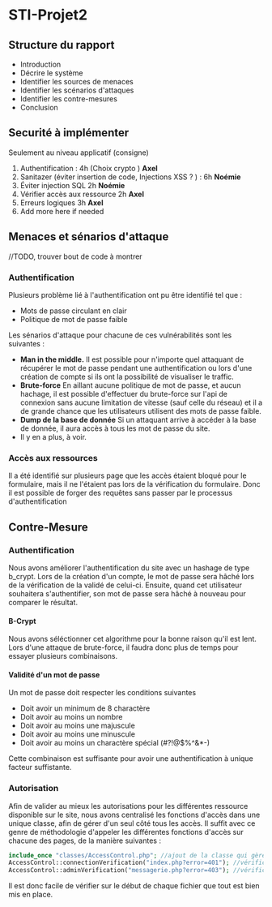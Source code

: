 # STI-Projet2

## Structure du rapport
- Introduction
- Décrire le système
- Identifier les sources de menaces
- Identifier les scénarios d'attaques
- Identifier les contre-mesures
- Conclusion

## Securité à implémenter

Seulement au niveau applicatif (consigne)

1. Authentification : 4h (Choix crypto ) **Axel**
2. Sanitazer (éviter insertion de code, Injections XSS ? ) : 6h **Noémie**
3. Éviter injection SQL 2h **Noémie**
4. Vérifier accès aux ressource 2h **Axel**
5. Erreurs logiques 3h **Axel**
7. Add more here if needed

## Menaces et sénarios d'attaque

//TODO, trouver bout de code à montrer

### Authentification

Plusieurs problème lié à l'authentification ont pu être identifié tel que : 

- Mots de passe circulant en clair
- Politique de mot de passe faible

Les sénarios d'attaque pour chacune de ces vulnérabilités sont les suivantes : 

- **Man in the middle.** Il est possible pour n'importe quel attaquant de récupérer le mot de passe pendant une authentification ou lors d'une création de compte si ils ont la possibilité de visualiser le traffic.
- **Brute-force** En aillant aucune politique de mot de passe, et aucun hachage, il est possible d'effectuer du brute-force sur l'api de connexion sans aucune limitation de vitesse (sauf celle du réseau) et il a de grande chance que les utilisateurs utilisent des mots de passe faible.
- **Dump de la base de donnée** Si un attaquant arrive à accéder à la base de donnée, il aura accès à tous les mot de passe du site.
- Il y en a plus, à voir.

### Accès aux ressources

Il a été identifié sur plusieurs page que les accès étaient bloqué pour le formulaire, mais il ne l'étaient pas lors de la vérification du formulaire. Donc il est possible de forger des requêtes sans passer par le processus d'authentification

## Contre-Mesure

### Authentification

Nous avons améliorer l'authentification du site avec un hashage de type b_crypt. Lors de la création d'un compte, le mot de passe sera hâché lors de la vérification de la validé de celui-ci. Ensuite, quand cet utilisateur souhaitera s'authentifier, son mot de passe sera hâché à nouveau pour comparer le résultat.

#### B-Crypt

Nous avons séléctionner cet algorithme pour la bonne raison qu'il est lent. Lors d'une attaque de brute-force, il faudra donc plus de temps pour essayer plusieurs combinaisons. 

#### Validité d'un mot de passe

Un mot de passe doit respecter les conditions suivantes

- Doit avoir un minimum de 8 charactère
- Doit avoir au moins un nombre
- Doit avoir au moins une majuscule
- Doit avoir au moins une minuscule
- Doit avoir au moins un charactère spécial (#?!@$%^&*-)

Cette combinaison est suffisante pour avoir une authentification à unique facteur suffistante.

### Autorisation

Afin de valider au mieux les autorisations pour les différentes ressource disponible sur le site, nous avons centralisé les fonctions d'accès dans une unique classe, afin de gérer d'un seul côté tous les accès. Il suffit avec ce genre de méthodologie d'appeler les différentes fonctions d'accès sur chacune des pages, de la manière suivantes :

```php
include_once "classes/AccessControl.php"; //ajout de la classe qui gère les autorisations
AccessControl::connectionVerification("index.php?error=401"); //vérification de l'authentification
AccessControl::adminVerification("messagerie.php?error=403"); //vérification de l'autorisation
```

Il est donc facile de vérifier sur le début de chaque fichier que tout est bien mis en place.
